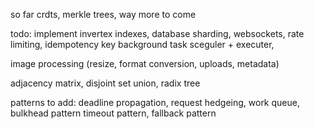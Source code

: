 so far crdts, merkle trees, way more to come

todo: implement invertex indexes, database sharding, websockets, rate limiting, idempotency key
background task sceguler + executer,

image processing (resize, format conversion, uploads, metadata)

adjacency matrix, disjoint set union, radix tree

patterns to add: deadline propagation, request hedgeing, work queue, bulkhead pattern
timeout pattern, fallback pattern
